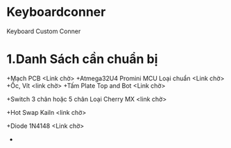 # Keyboardconner
Keyboard Custom Conner

# **1.Danh Sách cần chuẩn bị**

 +Mạch PCB <Link chờ>
 +Atmega32U4 Promini MCU Loại chuẩn <Link chờ>
 +Ốc, Vít <link chờ>
 +Tấm Plate  Top and Bot <Link chờ>

+Switch 3 chân hoặc 5 chân Loại Cherry MX <link chờ>

+Hot Swap Kailn <link chờ>

+Diode 1N4148 <Link chờ>

+

